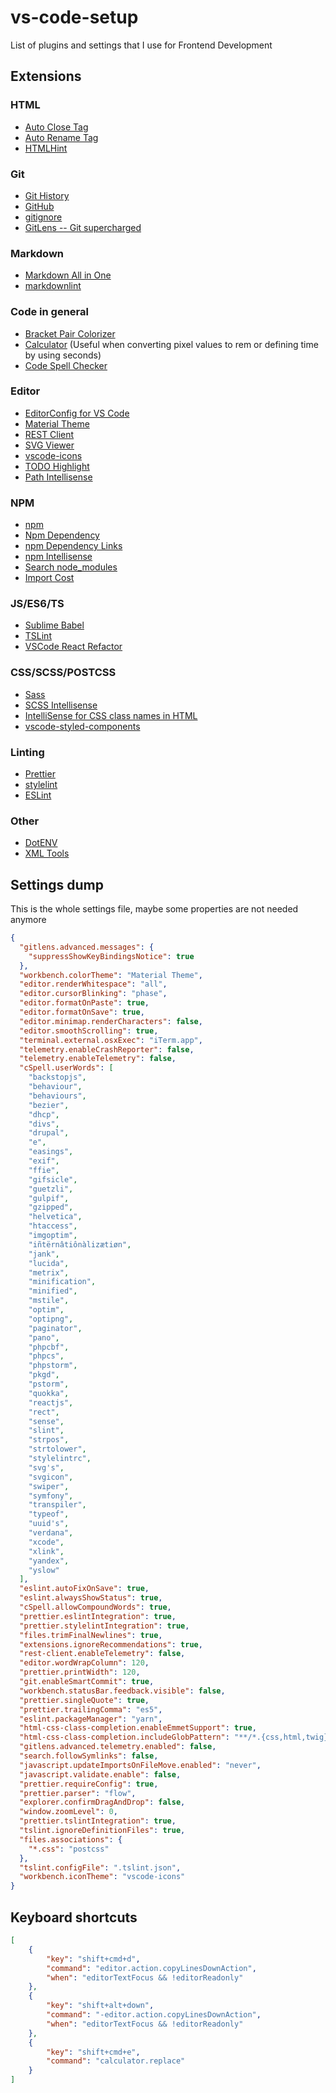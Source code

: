 # vs-code-setup
List of plugins and settings that I use for Frontend Development

## Extensions

### HTML

- [Auto Close Tag](https://github.com/formulahendry/vscode-auto-close-tag)
- [Auto Rename Tag](https://github.com/formulahendry/vscode-auto-rename-tag)
- [HTMLHint](https://github.com/Microsoft/vscode-htmlhint)

### Git

- [Git History](https://github.com/DonJayamanne/gitHistoryVSCode)
- [GitHub](https://github.com/KnisterPeter/vscode-github)
- [gitignore](https://github.com/CodeZombieCH/vscode-gitignore)
- [GitLens -- Git supercharged](https://github.com/eamodio/vscode-gitlens)

### Markdown

- [Markdown All in One](https://github.com/yzhang-gh/vscode-markdown)
- [markdownlint](https://github.com/DavidAnson/vscode-markdownlint)

### Code in general

- [Bracket Pair Colorizer](https://github.com/CoenraadS/BracketPair)
- [Calculator](https://github.com/lixquid/vscode-calculator) (Useful when converting pixel values to rem or defining time by using seconds)
- [Code Spell Checker](https://github.com/streetsidesoftware/vscode-spell-checker)

### Editor

- [EditorConfig for VS Code](https://github.com/editorconfig/editorconfig-vscode)
- [Material Theme](https://github.com/equinusocio/vsc-material-theme)
- [REST Client](https://github.com/Huachao/vscode-restclient.git)
- [SVG Viewer](https://github.com/cssho/vscode-svgviewer)
- [vscode-icons](https://github.com/vscode-icons/vscode-icons)
- [TODO Highlight](https://github.com/wayou/vscode-todo-highlight)
- [Path Intellisense](https://github.com/ChristianKohler/PathIntellisense)

### NPM

- [npm](https://github.com/Microsoft/vscode-npm-scripts)
- [Npm Dependency](https://github.com/leftstick/vscode-npm-dependency)
- [npm Dependency Links](https://github.com/herrmannplatz/npm-dependency-links)
- [npm Intellisense](https://github.com/ChristianKohler/NpmIntellisense)
- [Search node_modules](https://github.com/jasonnutter/vscode-search-node-modules)
- [Import Cost](https://github.com/wix/import-cost)

### JS/ES6/TS

- [Sublime Babel](https://github.com/joshpeng/Sublime-Babel-VSCode)
- [TSLint](https://github.com/Microsoft/vscode-typescript-tslint-plugin)
- [VSCode React Refactor](https://github.com/planbcoding/vscode-react-refactor)

### CSS/SCSS/POSTCSS

- [Sass](https://github.com/robinbentley/vscode-sass-indented)
- [SCSS Intellisense](https://github.com/mrmlnc/vscode-scss)
- [IntelliSense for CSS class names in HTML](https://github.com/Zignd/HTML-CSS-Class-Completion)
- [vscode-styled-components](https://github.com/styled-components/vscode-styled-components)

### Linting

- [Prettier](https://github.com/prettier/prettier-vscode)
- [stylelint](https://github.com/shinnn/vscode-stylelint)
- [ESLint](https://github.com/Microsoft/vscode-eslint)

### Other

- [DotENV](https://github.com/mikestead/vscode-dotenv)
- [XML Tools](https://github.com/DotJoshJohnson/vscode-xml)

## Settings dump

This is the whole settings file, maybe some properties are not needed anymore

```json
{
  "gitlens.advanced.messages": {
    "suppressShowKeyBindingsNotice": true
  },
  "workbench.colorTheme": "Material Theme",
  "editor.renderWhitespace": "all",
  "editor.cursorBlinking": "phase",
  "editor.formatOnPaste": true,
  "editor.formatOnSave": true,
  "editor.minimap.renderCharacters": false,
  "editor.smoothScrolling": true,
  "terminal.external.osxExec": "iTerm.app",
  "telemetry.enableCrashReporter": false,
  "telemetry.enableTelemetry": false,
  "cSpell.userWords": [
    "backstopjs",
    "behaviour",
    "behaviours",
    "bezier",
    "dhcp",
    "divs",
    "drupal",
    "e",
    "easings",
    "exif",
    "ffie",
    "gifsicle",
    "guetzli",
    "gulpif",
    "gzipped",
    "helvetica",
    "htaccess",
    "imgoptim",
    "iñtërnâtiônàlizætiøn",
    "jank",
    "lucida",
    "metrix",
    "minification",
    "minified",
    "mstile",
    "optim",
    "optipng",
    "paginator",
    "pano",
    "phpcbf",
    "phpcs",
    "phpstorm",
    "pkgd",
    "pstorm",
    "quokka",
    "reactjs",
    "rect",
    "sense",
    "slint",
    "strpos",
    "strtolower",
    "stylelintrc",
    "svg's",
    "svgicon",
    "swiper",
    "symfony",
    "transpiler",
    "typeof",
    "uuid's",
    "verdana",
    "xcode",
    "xlink",
    "yandex",
    "yslow"
  ],
  "eslint.autoFixOnSave": true,
  "eslint.alwaysShowStatus": true,
  "cSpell.allowCompoundWords": true,
  "prettier.eslintIntegration": true,
  "prettier.stylelintIntegration": true,
  "files.trimFinalNewlines": true,
  "extensions.ignoreRecommendations": true,
  "rest-client.enableTelemetry": false,
  "editor.wordWrapColumn": 120,
  "prettier.printWidth": 120,
  "git.enableSmartCommit": true,
  "workbench.statusBar.feedback.visible": false,
  "prettier.singleQuote": true,
  "prettier.trailingComma": "es5",
  "eslint.packageManager": "yarn",
  "html-css-class-completion.enableEmmetSupport": true,
  "html-css-class-completion.includeGlobPattern": "**/*.{css,html,twig}",
  "gitlens.advanced.telemetry.enabled": false,
  "search.followSymlinks": false,
  "javascript.updateImportsOnFileMove.enabled": "never",
  "javascript.validate.enable": false,
  "prettier.requireConfig": true,
  "prettier.parser": "flow",
  "explorer.confirmDragAndDrop": false,
  "window.zoomLevel": 0,
  "prettier.tslintIntegration": true,
  "tslint.ignoreDefinitionFiles": true,
  "files.associations": {
    "*.css": "postcss"
  },
  "tslint.configFile": ".tslint.json",
  "workbench.iconTheme": "vscode-icons"
}
```

## Keyboard shortcuts

```json
[
    {
        "key": "shift+cmd+d",
        "command": "editor.action.copyLinesDownAction",
        "when": "editorTextFocus && !editorReadonly"
    },
    {
        "key": "shift+alt+down",
        "command": "-editor.action.copyLinesDownAction",
        "when": "editorTextFocus && !editorReadonly"
    },
    {
        "key": "shift+cmd+e",
        "command": "calculator.replace"
    }
]
```
